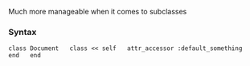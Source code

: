 Much more manageable when it comes to subclasses

### Syntax
`class Document  
class << self  
attr_accessor :default_something  
end  
end `
